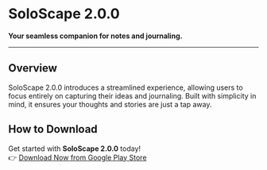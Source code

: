 # **SoloScape 2.0.0**

**Your seamless companion for notes and journaling.**

---

## **Overview**
SoloScape 2.0.0 introduces a streamlined experience, allowing users to focus entirely on capturing their ideas and journaling. 
Built with simplicity in mind, it ensures your thoughts and stories are just a tap away.

## **How to Download**
Get started with **SoloScape 2.0.0** today!  
👉 [Download Now from Google Play Store](https://play.google.com/store/apps/details?id=com.soloscape.compose)

